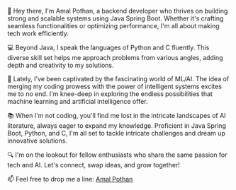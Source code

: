 👋 Hey there, I'm Amal Pothan, a backend developer who thrives on building strong and scalable systems using Java Spring Boot. Whether it's crafting seamless functionalities or optimizing performance, I'm all about making tech work efficiently.

💻 Beyond Java, I speak the languages of Python and C fluently. This diverse skill set helps me approach problems from various angles, adding depth and creativity to my solutions.

🌟 Lately, I've been captivated by the fascinating world of ML/AI. The idea of merging my coding prowess with the power of intelligent systems excites me to no end. I'm knee-deep in exploring the endless possibilities that machine learning and artificial intelligence offer.

📚 When I'm not coding, you'll find me lost in the intricate landscapes of AI literature, always eager to expand my knowledge. Proficient in Java Spring Boot, Python, and C, I'm all set to tackle intricate challenges and dream up innovative solutions.

🔍 I'm on the lookout for fellow enthusiasts who share the same passion for tech and AI. Let's connect, swap ideas, and grow together!

📫 Feel free to drop me a line: [Amal Pothan](https://www.linkedin.com/in/pothan/)
